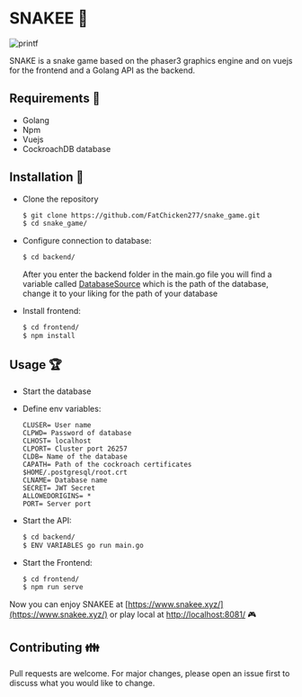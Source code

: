 # SNAKEE :snake:

![printf](https://user-images.githubusercontent.com/60364301/151388149-2726d77e-df6c-40a2-be41-7fe162ae540f.png)

SNAKE is a snake game based on the phaser3 graphics engine and on vuejs for the frontend and a Golang API as the backend.

## Requirements :pencil:

- Golang
- Npm
- Vuejs
- CockroachDB database

## Installation :wrench:

- Clone the repository
   ```bash
   $ git clone https://github.com/FatChicken277/snake_game.git
   $ cd snake_game/
   ```
- Configure connection to database:
   ```bash
   $ cd backend/
   ```
   After you enter the backend folder in the main.go file you will find a variable called [DatabaseSource](https://github.com/FatChicken277/snake_game/blob/20a15656994b9eb7d5a26ebabf88d587b6a17bb3/backend/main.go#L17) which is the path of the database, change it to your liking for the path of your database

- Install frontend:

   ```bash
   $ cd frontend/
   $ npm install
   ```


## Usage :trophy:

- Start the database
- Define env variables: 
  ``` 
  CLUSER= User name
  CLPWD= Password of database
  CLHOST= localhost
  CLPORT= Cluster port 26257
  CLDB= Name of the database
  CAPATH= Path of the cockroach certificates $HOME/.postgresql/root.crt
  CLNAME= Database name
  SECRET= JWT Secret
  ALLOWEDORIGINS= *
  PORT= Server port 
  ```
- Start the API:

  ```bash
  $ cd backend/
  $ ENV VARIABLES go run main.go
  ```
- Start the Frontend:

  ```bash
  $ cd frontend/
  $ npm run serve
  ```

Now you can enjoy SNAKEE at [https://www.snakee.xyz/](https://www.snakee.xyz/) or play local at [http://localhost:8081/](http://localhost:8081/) :video_game:

## Contributing :family:
Pull requests are welcome. For major changes, please open an issue first to discuss what you would like to change.

